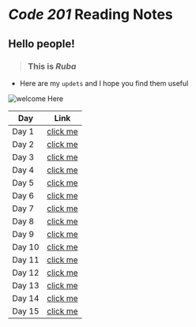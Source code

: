# *Code 201* Reading Notes 

## Hello people!

> ###  This is ***Ruba*** 
- Here are my `updets`  and I hope you find them useful 

![welcome Here](https://res.cloudinary.com/practicaldev/image/fetch/s--xk_bukJd--/c_imagga_scale,f_auto,fl_progressive,h_420,q_auto,w_1000/https://thepracticaldev.s3.amazonaws.com/i/mrwi729n6z36y41in2sh.jpg)


Day | Link
------------ | -------------
Day 1 | [click me](https://rubabanat.github.io/Reading_Notes/class-01)
Day 2 | [click me](https://rubabanat.github.io/Reading_Notes/class-02)
Day 3 | [click me](https://rubabanat.github.io/Reading_Notes/class-03)
Day 4 | [click me](https://rubabanat.github.io/Reading_Notes/class-04)
Day 5 | [click me](https://rubabanat.github.io/Reading_Notes/class-05)
Day 6 | [click me](https://rubabanat.github.io/Reading_Notes/class-06)
Day 7 | [click me]()
Day 8 | [click me]()
Day 9 | [click me]()
Day 10| [click me]()
Day 11| [click me]()
Day 12| [click me]()
Day 13| [click me]()
Day 14| [click me]()
Day 15| [click me]()



